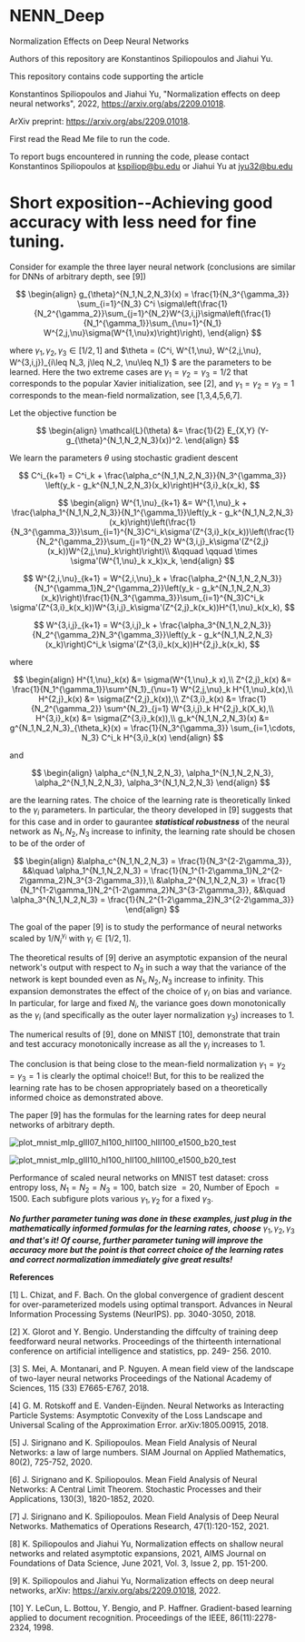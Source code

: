 # NENN_Deep
Normalization Effects on Deep Neural Networks

Authors of this repository are Konstantinos Spiliopoulos and Jiahui Yu.

This repository contains code supporting the article

Konstantinos Spiliopoulos and Jiahui Yu, "Normalization effects on deep neural networks", 2022, https://arxiv.org/abs/2209.01018.

ArXiv preprint: https://arxiv.org/abs/2209.01018.

First read the Read Me file to run the code.

To report bugs encountered in running the code, please contact Konstantinos Spiliopoulos at kspiliop@bu.edu or Jiahui Yu at jyu32@bu.edu


# Short exposition--Achieving good accuracy with less need for fine tuning. 

Consider for example the three layer neural network (conclusions are similar for DNNs of arbitrary depth, see [9])

$$
\begin{align}
g_{\theta}^{N_1,N_2,N_3}(x) = \frac{1}{N_3^{\gamma_3}} \sum_{i=1}^{N_3} C^i \sigma\left(\frac{1}{N_2^{\gamma_2}}\sum_{j=1}^{N_2}W^{3,i,j}\sigma\left(\frac{1}{N_1^{\gamma_1}}\sum_{\nu=1}^{N_1} W^{2,j,\nu}\sigma(W^{1,\nu}x)\right)\right),
\end{align}
$$

where $\gamma_{1},\gamma_{2},\gamma_{3}\in[1/2,1]$ and
$\theta = (C^i, W^{1,\nu}, W^{2,j,\nu}, W^{3,i,j})_{i\leq N_3, j\leq N_2, \nu\leq N_1} $
are the parameters to be learned. Here the two extreme cases are $\gamma_1=\gamma_2=\gamma_3=1/2$
that corresponds to the popular Xavier initialization, see [2], and $\gamma_1=\gamma_2=\gamma_3=1$ corresponds to the mean-field normalization, see [1,3,4,5,6,7]. 

Let the objective function be

$$
\begin{align}
\mathcal{L}(\theta) &= \frac{1}{2} E_{X,Y} (Y-g_{\theta}^{N_1,N_2,N_3}(x))^2.
\end{align}
$$

We learn the parameters $\theta$ using stochastic gradient descent 

$$
C^i_{k+1} = C^i_k + \frac{\alpha_c^{N_1,N_2,N_3}}{N_3^{\gamma_3}} \left(y_k - g_k^{N_1,N_2,N_3}(x_k)\right)H^{3,i}_k(x_k),
$$

$$
\begin{align}
W^{1,\nu}_{k+1} &= W^{1,\nu}_k + \frac{\alpha_1^{N_1,N_2,N_3}}{N_1^{\gamma_1}}\left(y_k - g_k^{N_1,N_2,N_3}(x_k)\right)\left(\frac{1}{N_3^{\gamma_3}}\sum_{i=1}^{N_3}C^i_k\sigma'(Z^{3,i}_k(x_k))\left(\frac{1}{N_2^{\gamma_2}}\sum_{j=1}^{N_2} W^{3,i,j}_k\sigma'(Z^{2,j}(x_k))W^{2,j,\nu}_k\right)\right)\\
&\qquad \qquad \times \sigma'(W^{1,\nu}_k x_k)x_k,
\end{align}
$$

$$
W^{2,i,\nu}_{k+1} = W^{2,i,\nu}_k + \frac{\alpha_2^{N_1,N_2,N_3}}{N_1^{\gamma_1}N_2^{\gamma_2}}\left(y_k - g_k^{N_1,N_2,N_3}(x_k)\right)\frac{1}{N_3^{\gamma_3}}\sum_{i=1}^{N_3}C^i_k \sigma'(Z^{3,i}_k(x_k))W^{3,i,j}_k\sigma'(Z^{2,j}_k(x_k))H^{1,\nu}_k(x_k),
$$

$$
W^{3,i,j}_{k+1} = W^{3,i,j}_k + \frac{\alpha_3^{N_1,N_2,N_3}}{N_2^{\gamma_2}N_3^{\gamma_3}}\left(y_k - g_k^{N_1,N_2,N_3}(x_k)\right)C^i_k \sigma'(Z^{3,i}_k(x_k))H^{2,j}_k(x_k),
$$

where

$$
\begin{align}
H^{1,\nu}_k(x) &= \sigma(W^{1,\nu}_k x),\\
Z^{2,j}_k(x) &= \frac{1}{N_1^{\gamma_1}}\sum^{N_1}_{\nu=1} W^{2,j,\nu}_k H^{1,\nu}_k(x),\\
H^{2,j}_k(x) &= \sigma(Z^{2,j}_k(x)),\\
Z^{3,i}_k(x) &= \frac{1}{N_2^{\gamma_2}} \sum^{N_2}_{j=1} W^{3,i,j}_k H^{2,j}_k(X_k),\\
H^{3,i}_k(x) &= \sigma(Z^{3,i}_k(x)),\\
g_k^{N_1,N_2,N_3}(x) &= g^{N_1,N_2,N_3}_{\theta_k}(x) = \frac{1}{N_3^{\gamma_3}} \sum_{i=1,\cdots, N_3} C^i_k H^{3,i}_k(x)
\end{align}
$$

and

$$
\begin{align}
\alpha_c^{N_1,N_2,N_3}, \alpha_1^{N_1,N_2,N_3}, \alpha_2^{N_1,N_2,N_3}, \alpha_3^{N_1,N_2,N_3}
\end{align}
$$

are the learning rates. The choice of the learning rate is theoretically linked to the $\gamma_i$ parameters. In particular, the theory developed in [9] suggests that for this case and in order to gaurantee ***statistical robustness*** of the neural network as $N_1,N_2,N_3$ increase to infinity, the learning rate should be chosen to be of the order of

$$
\begin{align}
&\alpha_c^{N_1,N_2,N_3} = \frac{1}{N_3^{2-2\gamma_3}}, &&\quad \alpha_1^{N_1,N_2,N_3} = \frac{1}{N_1^{1-2\gamma_1}N_2^{2-2\gamma_2}N_3^{3-2\gamma_3}},\\
&\alpha_2^{N_1,N_2,N_3} = \frac{1}{N_1^{1-2\gamma_1}N_2^{1-2\gamma_2}N_3^{3-2\gamma_3}}, &&\quad \alpha_3^{N_1,N_2,N_3} = \frac{1}{N_2^{1-2\gamma_2}N_3^{2-2\gamma_3}}
\end{align}
$$


The goal of the paper [9] is to study  the performance of neural networks scaled by $1/N_{i}^{\gamma_{i}}$
with $\gamma_{i} \in [1/2, 1]$. 

The theoretical results of [9] derive an asymptotic expansion of the neural network's output with respect to $N_{3}$ in such a way that the variance of the network is kept bounded even as $N_1,N_2,N_3$ increase to infinity. 
This expansion demonstrates the effect of the choice of  $\gamma_{i}$   on bias and variance.
In particular, for large and fixed $N_{i}$,
the variance goes down monotonically as the $\gamma_{i}$ (and specifically as the outer layer normalization $\gamma_3$) increases to $1$.

The numerical results of [9], done on MNIST [10], demonstrate that train and test accuracy monotonically increase as all the $\gamma_i$ increases to $1$. 

The conclusion is that being close to the mean-field normalization  $\gamma_1=\gamma_2=\gamma_3=1$  is clearly the optimal choice!! But, for this to be realized the learning rate has to be chosen appropriately based on a theoretically informed choice as demonstrated above. 

The paper [9] has the formulas for the learning rates for deep neural networks of arbitrary depth.

![plot_mnist_mlp_gIII07_hI100_hII100_hIII100_e1500_b20_test](https://user-images.githubusercontent.com/106413949/191279543-bdc0f43f-e09a-4324-add5-9e8fd2a6b14a.png)

![plot_mnist_mlp_gIII10_hI100_hII100_hIII100_e1500_b20_test](https://user-images.githubusercontent.com/106413949/191278660-5e5a2b62-c9cb-4942-bb10-32c70496325c.png)

Performance of scaled neural networks on MNIST test dataset: cross entropy loss, $N_1=N_2=N_3=100$, batch size $=20$, Number of Epoch $=1500$. Each subfigure plots various $\gamma_1, \gamma_2$ for a fixed $\gamma_3$.


***No further parameter tuning was done in these examples, just plug in the mathematically informed formulas for the learning rates, choose*** $\gamma_{1}, \gamma_{2}, \gamma_{3}$ ***and that's it! Of course, further parameter tuning will improve the accuracy more but the point is that correct choice of the learning rates and correct normalization immediately give great results!***

**References**

[1] L. Chizat, and F. Bach. On the global convergence of gradient descent for over-parameterized models
using optimal transport. Advances in Neural Information Processing Systems (NeurIPS). pp. 3040-3050,
2018.

[2] X. Glorot and Y. Bengio. Understanding the diffculty of training deep feedforward neural networks.
Proceedings of the thirteenth international conference on artificial intelligence and statistics, pp. 249-
256. 2010.

[3] S. Mei, A. Montanari, and P. Nguyen. A mean field view of the landscape of two-layer neural networks
Proceedings of the National Academy of Sciences, 115 (33) E7665-E767, 2018.

[4] G. M. Rotskoff and E. Vanden-Eijnden. Neural Networks as Interacting Particle Systems: Asymptotic
Convexity of the Loss Landscape and Universal Scaling of the Approximation Error. arXiv:1805.00915,
2018.

[5] J. Sirignano and K. Spiliopoulos. Mean Field Analysis of Neural Networks: a law of large numbers.
SIAM Journal on Applied Mathematics, 80(2), 725-752, 2020.

[6] J. Sirignano and K. Spiliopoulos. Mean Field Analysis of Neural Networks: A Central Limit Theorem.
Stochastic Processes and their Applications, 130(3), 1820-1852, 2020.

[7] J. Sirignano and K. Spiliopoulos. Mean Field Analysis of Deep Neural Networks. Mathematics of
Operations Research, 47(1):120-152, 2021.

[8] K. Spiliopoulos and Jiahui Yu, Normalization effects on shallow neural networks and related asymptotic expansions, 2021, AIMS Journal on Foundations of Data Science, June 2021, Vol. 3, Issue 2, pp. 151-200.

[9] K. Spiliopoulos and Jiahui Yu, Normalization effects on deep neural networks, arXiv: https://arxiv.org/abs/2209.01018, 2022.

[10] Y. LeCun, L. Bottou, Y. Bengio, and P. Haffner. Gradient-based learning applied to document recognition.
Proceedings of the IEEE, 86(11):2278-2324, 1998.


